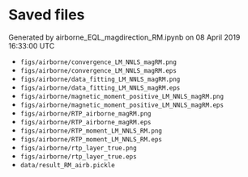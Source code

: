 # Saved files 


Generated by airborne_EQL_magdirection_RM.ipynb on 08 April 2019 16:33:00 UTC

*  `figs/airborne/convergence_LM_NNLS_magRM.png` 
*  `figs/airborne/convergence_LM_NNLS_magRM.eps` 
*  `figs/airborne/data_fitting_LM_NNLS_magRM.png` 
*  `figs/airborne/data_fitting_LM_NNLS_magRM.eps` 
*  `figs/airborne/magnetic_moment_positive_LM_NNLS_magRM.png` 
*  `figs/airborne/magnetic_moment_positive_LM_NNLS_magRM.eps` 
*  `figs/airborne/RTP_airborne_magRM.png` 
*  `figs/airborne/RTP_airborne_magRM.eps` 
*  `figs/airborne/RTP_moment_LM_NNLS_RM.png` 
*  `figs/airborne/RTP_moment_LM_NNLS_RM.eps` 
*  `figs/airborne/rtp_layer_true.png` 
*  `figs/airborne/rtp_layer_true.eps` 
*  `data/result_RM_airb.pickle` 
